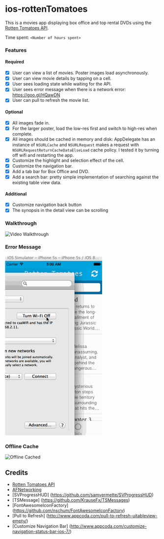# ios-rottenTomatoes

This is a movies app displaying box office and top rental DVDs using the [Rotten Tomatoes API](http://developer.rottentomatoes.com/docs/read/JSON).

Time spent: `<Number of hours spent>`

### Features

#### Required

- [X] User can view a list of movies. Poster images load asynchronously.
- [X] User can view movie details by tapping on a cell.
- [X] User sees loading state while waiting for the API.
- [X] User sees error message when there is a network error: https://goo.gl/HQawDN
- [X] User can pull to refresh the movie list.

#### Optional

- [X] All images fade in.
- [X] For the larger poster, load the low-res first and switch to high-res when complete.
- [X] All images should be cached in memory and disk: AppDelegate has an instance of `NSURLCache` and `NSURLRequest` makes a request with `NSURLRequestReturnCacheDataElseLoad` cache policy. I tested it by turning off wifi and restarting the app.
- [X] Customize the highlight and selection effect of the cell.
- [X] Customize the navigation bar.
- [X] Add a tab bar for Box Office and DVD.
- [X] Add a search bar: pretty simple implementation of searching against the existing table view data.

#### Additional
- [X] Customize navigation back button
- [X] The synopsis in the detail view can be scrolling

### Walkthrough
![Video Walkthrough](preview_basic.gif)

### Error Message
![Error Message](preview_error.gif)

### Offline Cache
![Offline Cached](preview_cached.gif)

Credits
---------
* [Rotten Tomatoes API](http://developer.rottentomatoes.com/docs/read/JSON)
* [AFNetworking](https://github.com/AFNetworking/AFNetworking)
* [SVProgressHUD] (https://github.com/samvermette/SVProgressHUD)
* [TSMessage] (https://github.com/KrauseFx/TSMessages)
* [FontAwesomeIconFactory] (https://github.com/nschum/FontAwesomeIconFactory)
* [Pull to Refresh] (http://www.appcoda.com/pull-to-refresh-uitableview-empty/)
* [Customize Navigation Bar] (http://www.appcoda.com/customize-navigation-status-bar-ios-7/)
